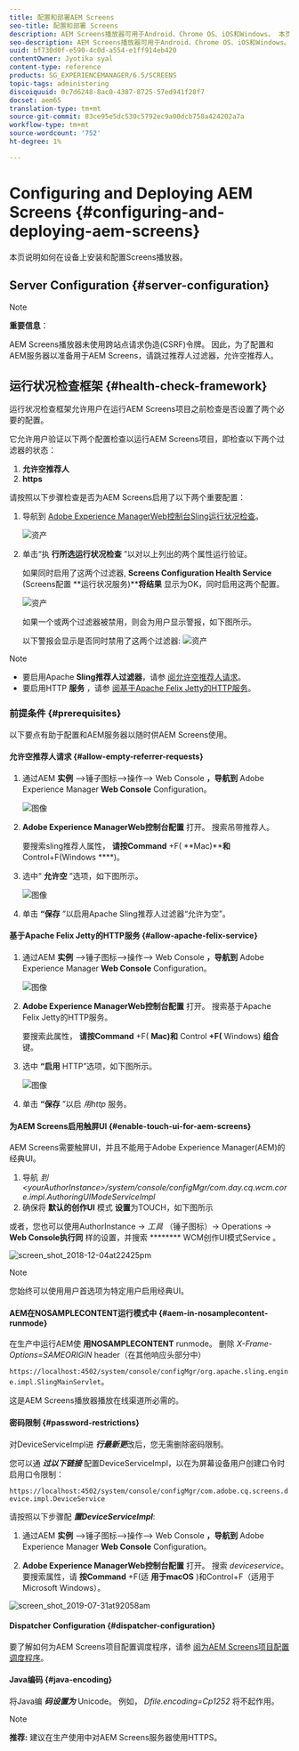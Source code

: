 ```yaml
---
title: 配置和部署AEM Screens
seo-title: 配置和部署 Screens
description: AEM Screens播放器可用于Android、Chrome OS、iOS和Windows。 本页介绍了AEM Screens的配置和部署，并概括了播放器设备的h/w选择指南。
seo-description: AEM Screens播放器可用于Android、Chrome OS、iOS和Windows。 本页介绍了AEM Screens的配置和部署，并概括了播放器设备的h/w选择指南。
uuid: bf730d0f-e590-4c0d-a554-e1ff914eb420
contentOwner: Jyotika syal
content-type: reference
products: SG_EXPERIENCEMANAGER/6.5/SCREENS
topic-tags: administering
discoiquuid: 0c7d6248-8ac0-4387-8725-57ed941f28f7
docset: aem65
translation-type: tm+mt
source-git-commit: 83ce95e5dc530c5792ec9a00dcb758a424202a7a
workflow-type: tm+mt
source-wordcount: '752'
ht-degree: 1%

---
```



# Configuring and Deploying AEM Screens {#configuring-and-deploying-aem-screens}

本页说明如何在设备上安装和配置Screens播放器。

## Server Configuration {#server-configuration}

>[!NOTE]
>
>**重要信息**：
>
>AEM Screens播放器未使用跨站点请求伪造(CSRF)令牌。 因此，为了配置和AEM服务器以准备用于AEM Screens，请跳过推荐人过滤器，允许空推荐人。

## 运行状况检查框架 {#health-check-framework}

运行状况检查框架允许用户在运行AEM Screens项目之前检查是否设置了两个必要的配置。

它允许用户验证以下两个配置检查以运行AEM Screens项目，即检查以下两个过滤器的状态：

1. **允许空推荐人**
2. **https**

请按照以下步骤检查是否为AEM Screens启用了以下两个重要配置：

1. 导航到 [Adobe Experience ManagerWeb控制台Sling运行状况检查](http://localhost:4502/system/console/healthcheck?tags=screensconfigs&amp;overrideGlobalTimeout=)。

   ![资产](assets/health-check1.png)


2. 单击“执 **行所选运行状况检查** ”以对以上列出的两个属性运行验证。

   如果同时启用了这两个过滤器, **Screens Configuration Health Service** (Screens配置 **运行状况服务)****将结果** 显示为OK，同时启用这两个配置。

   ![资产](assets/health-check2.png)

   如果一个或两个过滤器被禁用，则会为用户显示警报，如下图所示。

   以下警报会显示是否同时禁用了这两个过滤器:
   ![资产](assets/health-check3.png)

>[!NOTE]
>
>* 要启用Apache **Sling推荐人过滤器**，请参 [阅允许空推荐人请求](/help/user-guide/configuring-screens-introduction.md#allow-empty-referrer-requests)。
>* 要启用HTTP **服务** ，请参 [阅基于Apache Felix Jetty的HTTP服务](/help/user-guide/configuring-screens-introduction.md#allow-apache-felix-service)。


### 前提条件 {#prerequisites}

以下要点有助于配置和AEM服务器以随时供AEM Screens使用。

#### 允许空推荐人请求 {#allow-empty-referrer-requests}

1. 通过AEM **实例** —>锤子图标—>操作—> Web Console **，导航到** Adobe Experience Manager **Web Console** Configuration。

   ![图像](assets/config/empty-ref1.png)

1. **Adobe Experience ManagerWeb控制台配置** 打开。 搜索吊带推荐人。

   要搜索sling推荐人属性， **请按Command** +F( **Mac)****和** Control+F(Windows ****)。

1. 选中“ **允许空** ”选项，如下图所示。

   ![图像](assets/config/empty-ref2.png)

1. 单击 **“保存** ”以启用Apache Sling推荐人过滤器“允许为空”。


#### 基于Apache Felix Jetty的HTTP服务 {#allow-apache-felix-service}

1. 通过AEM **实例** —>锤子图标—>操作—> Web Console **，导航到** Adobe Experience Manager **Web Console** Configuration。

   ![图像](assets/config/empty-ref1.png)

1. **Adobe Experience ManagerWeb控制台配置** 打开。 搜索基于Apache Felix Jetty的HTTP服务。

   要搜索此属性， **请按Command** +F( **Mac)和** Control **+F(** Windows) **组合**&#x200B;键。

1. 选中 **“启用** HTTP”选项，如下图所示。

   ![图像](assets/config/config-1.png)

1. 单击 **“保存** ”以启 *用http* 服务。

#### 为AEM Screens启用触屏UI {#enable-touch-ui-for-aem-screens}

AEM Screens需要触屏UI，并且不能用于Adobe Experience Manager(AEM)的经典UI。

1. 导航 *到&lt;yourAuthorInstance>/system/console/configMgr/com.day.cq.wcm.core.impl.AuthoringUIModeServiceImpl*
1. 确保将 **默认的创作UI** 模式 **设置**&#x200B;为TOUCH，如下图所示

或者，您也可以使用AuthorInstance -> *工具* （锤子图标）-> Operations -> **Web Console执行同** 样的设置，并搜索 ******** WCM创作UI模式Service 。

![screen_shot_2018-12-04at22425pm](assets/screen_shot_2018-12-04at22425pm.png)

>[!NOTE]
>
>您始终可以使用用户首选项为特定用户启用经典UI。

#### AEM在NOSAMPLECONTENT运行模式中 {#aem-in-nosamplecontent-runmode}

在生产中运行AEM使 **用NOSAMPLECONTENT** runmode。 删除 *X-Frame-Options=SAMEORIGIN* header（在其他响应头部分中）

`https://localhost:4502/system/console/configMgr/org.apache.sling.engine.impl.SlingMainServlet`。

这是AEM Screens播放器播放在线渠道所必需的。

#### 密码限制 {#password-restrictions}

对DeviceServiceImpl进 ***行最新更***&#x200B;改后，您无需删除密码限制。

您可以通 ***过以下链接*** 配置DeviceServiceImpl，以在为屏幕设备用户创建口令时启用口令限制：

`https://localhost:4502/system/console/configMgr/com.adobe.cq.screens.device.impl.DeviceService`

请按照以下步骤配 ***置DeviceServiceImpl***:

1. 通过AEM **实例** —>锤子图标—>操作—> Web Console **，导航到** Adobe Experience Manager **Web Console** Configuration。

1. **Adobe Experience ManagerWeb控制台配置** 打开。 搜索 *deviceservice*。 要搜索属性，请 **按Command** +F(适 **用于macOS** )和Control+F（适用于Microsoft Windows）。

![screen_shot_2019-07-31at92058am](assets/screen_shot_2019-07-31at92058am.png)

#### Dispatcher Configuration {#dispatcher-configuration}

要了解如何为AEM Screens项目配置调度程序，请参 [阅为AEM Screens项目配置调度程序](dispatcher-configurations-aem-screens.md)。

#### Java编码 {#java-encoding}

将Java编 ***码设置为*** Unicode。 例如， *Dfile.encoding=Cp1252* 将不起作用。

>[!NOTE]
>**推荐:**
>建议在生产使用中对AEM Screens服务器使用HTTPS。








